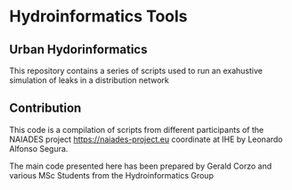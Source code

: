 # Hydroinformatics Tools

## Urban Hydorinformatics

This repository contains a series of scripts used to run an exahustive simulation of leaks in a distribution network 

## Contribution

This code is a compilation of scripts from different participants of the NAIADES project <https://naiades-project.eu> coordinate at IHE by Leonardo Alfonso Segura. 

The main code presented here has been prepared by Gerald Corzo and various MSc Students from the Hydroinformatics Group